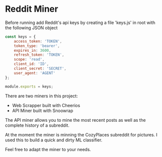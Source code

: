 # Reddit Miner

Before running add Reddit's api keys by creating a file 'keys.js' in root with the following JSON object

```js
const keys = {
    access_token: 'TOKEN',
    token_type: 'bearer',
    expires_in: 3600,
    refresh_token: 'TOKEN',
    scope: 'read',
    client_id: 'ID',
    client_secret: 'SECRET',
    user_agent: 'AGENT'
};

module.exports = keys;
```

There are two miners in this project:

- Web Scrapper built with Cheerios
- API Miner built with Snoowrap

The API miner allows you to mine the most recent posts as well as the complete history of a subreddit.

At the moment the miner is minning the CozyPlaces subreddit for pictures. I used this to build a quick and dirty ML classifier.

Feel free to adapt the miner to your needs.